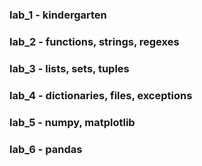 ### lab_1 - kindergarten

### lab_2 - functions, strings, regexes

### lab_3 - lists, sets, tuples

### lab_4 - dictionaries, files, exceptions

### lab_5 - numpy, matplotlib

### lab_6 - pandas